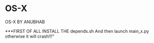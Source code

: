 # OS-X
OS-X BY ANUBHAB

***FIRST OF ALL INSTALL THE depends.sh
And then launch main_x.py otherwise it will crash!!!"
